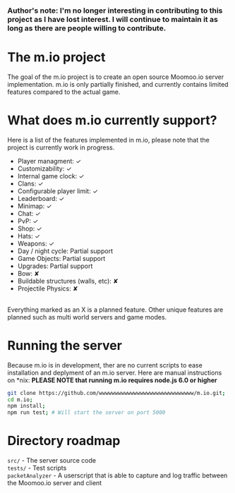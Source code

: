 ### Author's note: I'm no longer interesting in contributing to this project as I have lost interest. I will continue to maintain it as long as there are people willing to contribute.

# The m.io project
The goal of the m.io project is to create an open source Moomoo.io server implementation. m.io is only partially finished, and currently contains limited features compared to the actual game.

# What does m.io currently support?
Here is a list of the features implemented in m.io, please note that the project is currently work in progress.
- Player managment: ✓
- Customizability: ✓
- Internal game clock: ✓
- Clans: ✓
- Configurable player limit: ✓
- Leaderboard: ✓
- Minimap: ✓
- Chat: ✓
- PvP: ✓
- Shop: ✓
- Hats: ✓
- Weapons: ✓
- Day / night cycle: Partial support
- Game Objects: Partial support
- Upgrades: Partial support
- Bow: ✘
- Buildable structures (walls, etc): ✘
- Projectile Physics: ✘
<br>
Everything marked as an X is a planned feature. Other unique features are planned such as multi world servers and game modes.

# Running the server
Because m.io is in development, ther are no current scripts to ease installation and deplyment of an m.io server. Here are manual instructions on \*nix:
**PLEASE NOTE that running m.io requires node.js 6.0 or higher**
```sh
git clone https://github.com/wwwwwwwwwwwwwwwwwwwwwwwwwwwwww/m.io.git;
cd m.io;
npm install;
npm run test; # Will start the server on port 5000
```

# Directory roadmap
`src/` - The server source code<br>
`tests/` - Test scripts<br>
`packetAnalyzer` - A userscript that is able to capture and log traffic between the Moomoo.io server and client
